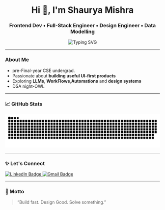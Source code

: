 <h1 align="center">Hi 👋, I'm Shaurya Mishra</h1>
<h3 align="center">Frontend Dev • Full-Stack Engineer • Design Engineer • Data Modelling </h3>

<p align="center">
  <img src="https://readme-typing-svg.herokuapp.com?font=Fira+Code&weight=500&size=22&pause=1000&color=00FFD9&center=true&vCenter=true&width=435&lines=Chilling+and+coding.;Full-stack+developer+%F0%9F%92%BB;" alt="Typing SVG" />
</p>

---

###  About Me

-  pre-Final-year CSE undergrad. 
-  Passionate about **building useful UI-first products**  
-  Exploring **LLMs**, **WorkFlows**,**Automations** and **design systems**    
-  DSA night-OWL

---


### 📈 GitHub Stats

  <picture align="center">
    <source media="(prefers-color-scheme: dark)" srcset="https://streak-stats.demolab.com?user=winshaurya&theme=vision-friendly-dark&hide_border=true&date_format=j%20M%5B%20Y%5D" />
    <source media="(prefers-color-scheme: light)" srcset="https://streak-stats.demolab.com?user=winshaurya&theme=buefy&hide_border=true&date_format=j%20M%5B%20Y%5D&currStreakNum=FFB000&currStreakLabel=FFB011" />
<!--     <img align="center" src="https://streak-stats.demolab.com?user=winshaurya&theme=buefy&hide_border=true&date_format=j%20M%5B%20Y%5D&currStreakNum=FFB000&currStreakLabel=FFB011" alt="winshaurya's GitHub Streak" /> -->
  </picture>

<picture>
  <source media="(prefers-color-scheme: dark)" srcset="https://raw.githubusercontent.com/SudoKMaar/SudoKMaar/output/github-snake-dark.svg" />
  <source media="(prefers-color-scheme: light)" srcset="https://raw.githubusercontent.com/SudoKMaar/SudoKMaar/output/github-snake.svg" />
  <img alt="winshaurya's GitHub Contribution Heatmap" src="https://raw.githubusercontent.com/SudoKMaar/SudoKMaar/output/github-snake.svg" />
</picture>


---

### ✨ Let's Connect
<p align="left">
  <a href="https://linkedin.com/in/shaurya-mishra-0b4751204" target="_blank">
    <img src="https://img.shields.io/badge/LinkedIn-%230077B5.svg?&style=for-the-badge&logo=linkedin&logoColor=white" alt="LinkedIn Badge"/>
  </a>
  <a href="mailto:winshaurya9@gmail.com" target="_blank">
    <img src="https://img.shields.io/badge/Email-D14836?style=for-the-badge&logo=gmail&logoColor=white" alt="Gmail Badge"/>
  </a>
</p>

</p>

---

### 🧠 Motto

> “Build fast. Design Good. Solve something.”

